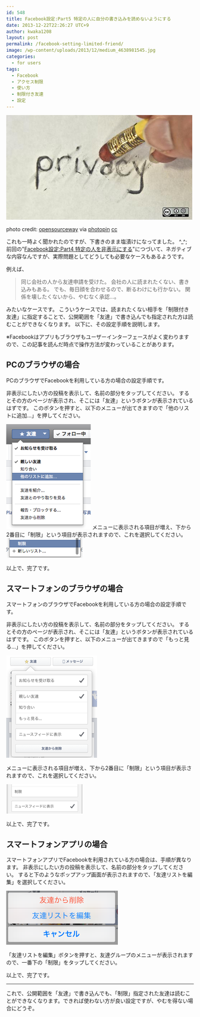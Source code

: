```yaml
---
id: 548
title: Facebook設定:Part5 特定の人に自分の書き込みを読めないようにする
date: 2013-12-22T22:26:27 UTC+9
author: kwaka1208
layout: post
permalink: /facebook-setting-limited-friend/
image: /wp-content/uploads/2013/12/medium_4638981545.jpg
categories:
  - for users
tags:
  - Facebook
  - アクセス制限
  - 使い方
  - 制限付き友達
  - 設定
---
```

<img class="alignnone size-full wp-image-623" alt="privacy" src="/assets/images/2013/12/medium_4638981545.jpg" width="500" height="281" />

photo credit: [opensourceway](http://www.flickr.com/photos/opensourceway/4638981545/) via [photopin](http://photopin.com) [cc](http://creativecommons.org/licenses/by-sa/2.0/)

これも一時よく聞かれたのですが、下書きのまま塩漬けになってました。 ^_^;
前回の"[Facebook設定:Part4 特定の人を非表示にする](/facebook-setting-hide-away/)"につづいて、ネガティブな内容なんですが、実際問題としてどうしても必要なケースもあるようです。

例えば、
<blockquote>同じ会社の人から友達申請を受けた。
会社の人に読まれたくない、書き込みもある。
でも、毎日顔を合わせるので、断るわけにも行かない。
関係を壊したくないから、やむなく承認...。</blockquote>
みたいなケースです。
こういうケースでは、読まれたくない相手を「制限付き友達」に指定することで、公開範囲を「友達」で書き込んでも指定された方は読むことができなくなります。
以下に、その設定手順を説明します。

※Facebookはアプリもブラウザもユーザーインターフェースがよく変わりますので、この記事を読んだ時点で操作方法が変わっていることがあります。
## PCのブラウザの場合
PCのブラウザでFacebookを利用している方の場合の設定手順です。

非表示にしたい方の投稿を表示して、名前の部分をタップしてください。
するとその方のページが表示され、そこには「友達」というボタンが表示されているはずです。
このボタンを押すと、以下のメニューが出てきますので「他のリストに追加...」を押してください。

<img class="alignnone size-full wp-image-609" alt="友達メニュー" src="/assets/images/2013/12/friend-menu.png" width="227" height="282" />
メニューに表示される項目が増え、下から2番目に「制限」という項目が表示されますので、これを選択してください。

<img class="alignnone size-full wp-image-610" alt="友達メニュー詳細" src="/assets/images/2013/12/friend-menu2.png" width="205" height="53" />

以上で、完了です。
## スマートフォンのブラウザの場合
スマートフォンのブラウザでFacebookを利用している方の場合の設定手順です。

非表示にしたい方の投稿を表示して、名前の部分をタップしてください。
するとその方のページが表示され、そこには「友達」というボタンが表示されているはずです。
このボタンを押すと、以下のメニューが出てきますので「もっと見る...」を押してください。

<img class="alignnone size-full wp-image-543" alt="スマートフォンのブラウザで制限設定する場合の画面" src="/assets/images/2013/11/smartphone.png" width="244" height="275" />

メニューに表示される項目が増え、下から2番目に「制限」という項目が表示されますので、これを選択してください。

<img class="alignnone size-full wp-image-613" alt="制限付き友達メニュー" src="/assets/images/2013/12/friend-menu3.png" width="205" height="79" />

以上で、完了です。
## スマートフォンアプリの場合
スマートフォンアプリでFacebookを利用されている方の場合は、手順が異なります。
非表示にしたい方の投稿を表示して、名前の部分をタップしてください。
すると下のようなポップアップ画面が表示されますので、「友達リストを編集」を選択してください。

<img class="alignnone size-full wp-image-614" alt="友達制限メニュー" src="/assets/images/2013/12/friend-menu4.png" width="300" height="145" />

「友達リストを編集」ボタンを押すと、友達グループのメニューが表示されますので、一番下の「制限」をタップしてください。

以上で、完了です。

<hr />

これで、公開範囲を「友達」で書き込んでも、「制限」指定された友達は読むことができなくなります。できれば使わない方が良い設定ですが、やむを得ない場合にどうぞ。